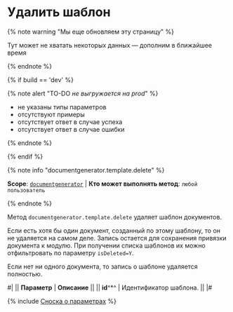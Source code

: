 # Удалить шаблон

{% note warning "Мы еще обновляем эту страницу" %}

Тут может не хватать некоторых данных — дополним в ближайшее время

{% endnote %}

{% if build == 'dev' %}

{% note alert "TO-DO _не выгружается на prod_" %}

- не указаны типы параметров
- отсутствуют примеры
- отсутствует ответ в случае успеха
- отсутствует ответ в случае ошибки

{% endnote %}

{% endif %}

{% note info "documentgenerator.template.delete" %}

**Scope**: [`documentgenerator`](../../scopes/permissions.md) | **Кто может выполнять метод**: `любой пользователь`

{% endnote %}

Метод `documentgenerator.template.delete` удаляет шаблон документов.

Если есть хотя бы один документ, созданный по этому шаблону, то он не удаляется на самом деле. Запись остается для сохранения привязки документа к модулю. При получении списка шаблонов их можно отфильтровать по параметру `isDeleted=Y`.

Если нет ни одного документа, то запись о шаблоне удаляется полностью.

#|
|| **Параметр** | **Описание** ||
|| **id**^*^ | Идентификатор шаблона. ||
|#

{% include [Сноска о параметрах](../../../_includes/required.md) %}